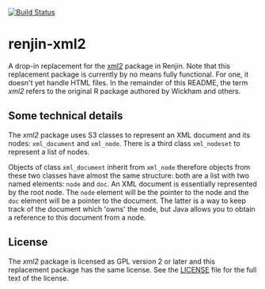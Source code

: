 [![Build Status](https://travis-ci.org/mjkallen/renjin-xml2.svg?branch=master)](https://travis-ci.org/mjkallen/renjin-xml2)

# renjin-xml2

A drop-in replacement for the [xml2](https://github.com/hadley/xml2) package in Renjin. Note that this replacement 
package is currently by no means fully functional. For one, it doesn't yet handle HTML files. In the remainder of this 
README, the term *xml2* refers to the original R package authored by Wickham and others.

## Some technical details

The *xml2* package uses S3 classes to represent an XML document and its nodes: `xml_document` and `xml_node`. There is a 
third class `xml_nodeset` to represent a list of nodes.

Objects of class `xml_document` inherit from `xml_node` therefore objects from these two classes have almost the same 
structure: both are a list with two named elements: `node` and `doc`. An XML document is essentially represented by the 
root node. The `node` element will be the pointer to the node and the `doc` element will be a pointer to the document. 
The latter is a way to keep track of the document which 'owns' the node, but Java allows you to obtain a reference to 
this document from a node.

## License

The *xml2* package is licensed as GPL version 2 or later and this replacement package has the same license. See the 
[LICENSE](LICENSE) file for the full text of the license. 